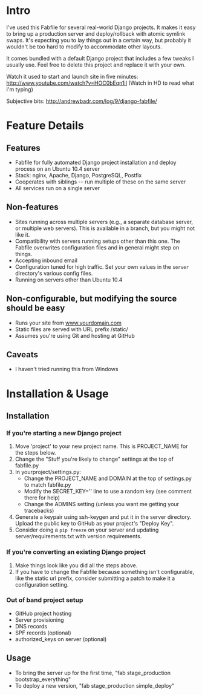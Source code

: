# Intro #

I've used this Fabfile for several real-world Django projects. It makes it easy to bring up a production server and deploy/rollback with atomic symlink swaps. It's expecting you to lay things out in a certain way, but probably it wouldn't be too hard to modify to accommodate other layouts.

It comes bundled with a default Django project that includes a few tweaks I usually use. Feel free to delete this project and replace it with your own.

Watch it used to start and launch site in five minutes: http://www.youtube.com/watch?v=HOC0bEqn1iI (Watch in HD to read what I'm typing)

Subjective bits: http://andrewbadr.com/log/9/django-fabfile/
 
# Feature Details #

## Features ##
- Fabfile for fully automated Django project installation and deploy process on an Ubuntu 10.4 server
- Stack: nginx, Apache, Django, PostgreSQL, Postfix
- Cooperates with siblings -- run multiple of these on the same server
- All services run on a single server

## Non-features ##
- Sites running across multiple servers (e.g., a separate database server, or multiple web servers). This is available in a branch, but you might not like it.
- Compatibility with servers running setups other than this one. The Fabfile overwrites configuration files and in general might step on things.
- Accepting inbound email
- Configuration tuned for high traffic. Set your own values in the `server` directory's various config files.
- Running on servers other than Ubuntu 10.4

## Non-configurable, but modifying the source should be easy ##
- Runs your site from www.yourdomain.com
- Static files are served with URL prefix /static/
- Assumes you're using Git and hosting at GitHub

## Caveats ##
- I haven't tried running this from Windows

# Installation & Usage #
## Installation ##
### If you're starting a new Django project ###
 1. Move 'project' to your new project name. This is PROJECT_NAME for the steps below.
 2. Change the "Stuff you're likely to change" settings at the top of fabfile.py
 3. In yourproject/settings.py:
    - Change the PROJECT_NAME and DOMAIN at the top of settings.py to match fabfile.py
    - Modify the SECRET_KEY='' line to use a random key (see comment there for help)
    - Change the ADMINS setting (unless you want me getting your tracebacks)
 4. Generate a keypair using ssh-keygen and put it in the server directory.
    Upload the public key to GitHub as your project's "Deploy Key".
 5. Consider doing a `pip freeze` on your server and updating server/requirements.txt with version requirements.

### If you're converting an existing Django project ###
 1. Make things look like you did all the steps above.
 2. If you have to change the Fabfile because something isn't configurable, like the
    static url prefix, consider submitting a patch to make it a configuration setting.

### Out of band project setup ###
- GitHub project hosting
- Server provisioning
- DNS records
- SPF records (optional)
- authorized_keys on server (optional)

## Usage ##
 - To bring the server up for the first time, "fab stage_production bootstrap_everything"
 - To deploy a new version, "fab stage_production simple_deploy"

